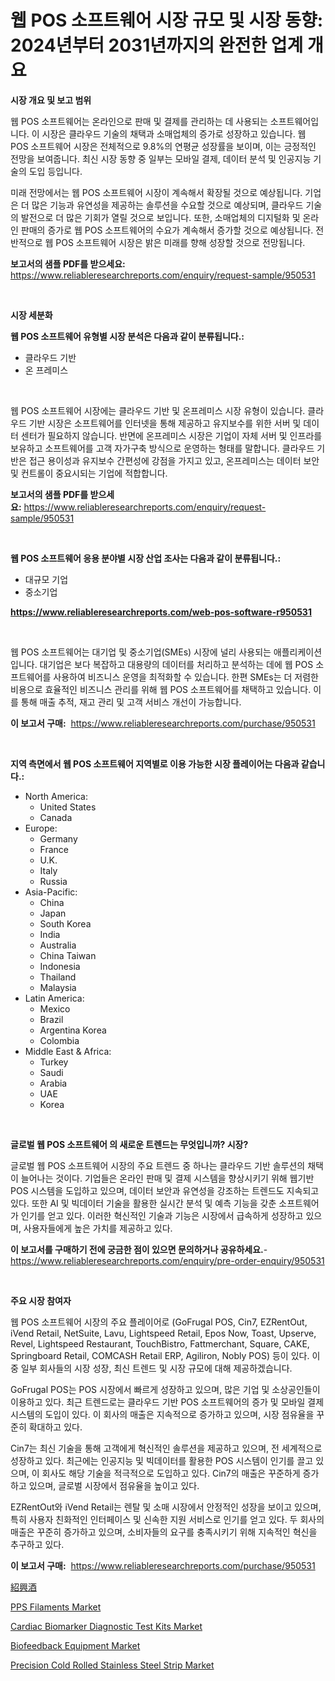 <p><h1>웹 POS 소프트웨어 시장 규모 및 시장 동향: 2024년부터 2031년까지의 완전한 업계 개요</h1></p><p><strong>시장 개요 및 보고 범위</strong></p>
<p><p>웹 POS 소프트웨어는 온라인으로 판매 및 결제를 관리하는 데 사용되는 소프트웨어입니다. 이 시장은 클라우드 기술의 채택과 소매업체의 증가로 성장하고 있습니다. 웹 POS 소프트웨어 시장은 전체적으로 9.8%의 연평균 성장률을 보이며, 이는 긍정적인 전망을 보여줍니다. 최신 시장 동향 중 일부는 모바일 결제, 데이터 분석 및 인공지능 기술의 도입 등입니다.</p><p>미래 전망에서는 웹 POS 소프트웨어 시장이 계속해서 확장될 것으로 예상됩니다. 기업은 더 많은 기능과 유연성을 제공하는 솔루션을 수요할 것으로 예상되며, 클라우드 기술의 발전으로 더 많은 기회가 열릴 것으로 보입니다. 또한, 소매업체의 디지털화 및 온라인 판매의 증가로 웹 POS 소프트웨어의 수요가 계속해서 증가할 것으로 예상됩니다. 전반적으로 웹 POS 소프트웨어 시장은 밝은 미래를 향해 성장할 것으로 전망됩니다.</p></p>
<p><strong>보고서의 샘플 PDF를 받으세요:</strong> <a href="https://www.reliableresearchreports.com/enquiry/request-sample/950531">https://www.reliableresearchreports.com/enquiry/request-sample/950531</a></p>
<p>&nbsp;</p>
<p><strong>시장 세분화</strong></p>
<p><strong>웹 POS 소프트웨어 유형별 시장 분석은 다음과 같이 분류됩니다.:</strong></p>
<p><ul><li>클라우드 기반</li><li>온 프레미스</li></ul></p>
<p>&nbsp;</p>
<p><p>웹 POS 소프트웨어 시장에는 클라우드 기반 및 온프레미스 시장 유형이 있습니다. 클라우드 기반 시장은 소프트웨어를 인터넷을 통해 제공하고 유지보수를 위한 서버 및 데이터 센터가 필요하지 않습니다. 반면에 온프레미스 시장은 기업이 자체 서버 및 인프라를 보유하고 소프트웨어를 고객 자가구축 방식으로 운영하는 형태를 말합니다. 클라우드 기반은 접근 용이성과 유지보수 간편성에 강점을 가지고 있고, 온프레미스는 데이터 보안 및 컨트롤이 중요시되는 기업에 적합합니다.</p></p>
<p><strong>보고서의 샘플 PDF를 받으세요:</strong>&nbsp;<a href="https://www.reliableresearchreports.com/enquiry/request-sample/950531">https://www.reliableresearchreports.com/enquiry/request-sample/950531</a></p>
<p>&nbsp;</p>
<p><strong> 웹 POS 소프트웨어 응용 분야별 시장 산업 조사는 다음과 같이 분류됩니다.:</strong></p>
<p><ul><li>대규모 기업</li><li>중소기업</li></ul></p>
<p><strong><a href="https://www.reliableresearchreports.com/web-pos-software-r950531">https://www.reliableresearchreports.com/web-pos-software-r950531</a></strong></p>
<p>&nbsp;</p>
<p><p>웹 POS 소프트웨어는 대기업 및 중소기업(SMEs) 시장에 널리 사용되는 애플리케이션입니다. 대기업은 보다 복잡하고 대용량의 데이터를 처리하고 분석하는 데에 웹 POS 소프트웨어를 사용하여 비즈니스 운영을 최적화할 수 있습니다. 한편 SMEs는 더 저렴한 비용으로 효율적인 비즈니스 관리를 위해 웹 POS 소프트웨어를 채택하고 있습니다. 이를 통해 매출 추적, 재고 관리 및 고객 서비스 개선이 가능합니다.</p></p>
<p><strong>이 보고서 구매:</strong>&nbsp; <a href="https://www.reliableresearchreports.com/purchase/950531">https://www.reliableresearchreports.com/purchase/950531</a></p>
<p>&nbsp;</p>
<p><strong>지역 측면에서 웹 POS 소프트웨어 지역별로 이용 가능한 시장 플레이어는 다음과 같습니다.:</strong></p>
<p><ul>
    <li>
        North America:
        <ul>
            <li>United States</li>
            <li>Canada</li>
        </ul>
    </li>
    <li>
        Europe:
        <ul>
            <li>Germany</li>
            <li>France</li>
            <li>U.K.</li>
            <li>Italy</li>
            <li>Russia</li>
        </ul>
    </li>
    <li>
        Asia-Pacific:
        <ul>
            <li>China</li>
            <li>Japan</li>
            <li>South Korea</li>
            <li>India</li>
            <li>Australia</li>
            <li>China Taiwan</li>
            <li>Indonesia</li>
            <li>Thailand</li>
            <li>Malaysia</li>
        </ul>
    </li>
    <li>
        Latin America:
        <ul>
            <li>Mexico</li>
            <li>Brazil</li>
            <li>Argentina Korea</li>
            <li>Colombia</li>
        </ul>
    </li>
    <li>
        Middle East & Africa:
        <ul>
            <li>Turkey</li>
            <li>Saudi</li>
            <li>Arabia</li>
            <li>UAE</li>
            <li>Korea</li>
        </ul>
    </li>
    </ul></p>
<p>&nbsp;</p>
<p><strong>글로벌 웹 POS 소프트웨어 의 새로운 트렌드는 무엇입니까? 시장?</strong></p>
<p><p>글로벌 웹 POS 소프트웨어 시장의 주요 트렌드 중 하나는 클라우드 기반 솔루션의 채택이 늘어나는 것이다. 기업들은 온라인 판매 및 결제 시스템을 향상시키기 위해 웹기반 POS 시스템을 도입하고 있으며, 데이터 보안과 유연성을 강조하는 트렌드도 지속되고 있다. 또한 AI 및 빅데이터 기술을 활용한 실시간 분석 및 예측 기능을 갖춘 소프트웨어가 인기를 얻고 있다. 이러한 혁신적인 기술과 기능은 시장에서 급속하게 성장하고 있으며, 사용자들에게 높은 가치를 제공하고 있다.</p></p>
<p><strong>이 보고서를 구매하기 전에 궁금한 점이 있으면 문의하거나 공유하세요.</strong>- <a href="https://www.reliableresearchreports.com/enquiry/pre-order-enquiry/950531">https://www.reliableresearchreports.com/enquiry/pre-order-enquiry/950531</a></p>
<p>&nbsp;</p>
<p><strong>주요 시장 참여자</strong></p>
<p><p>웹 POS 소프트웨어 시장의 주요 플레이어로 (GoFrugal POS, Cin7, EZRentOut, iVend Retail, NetSuite, Lavu, Lightspeed Retail, Epos Now, Toast, Upserve, Revel, Lightspeed Restaurant, TouchBistro, Fattmerchant, Square, CAKE, Springboard Retail, COMCASH Retail ERP, Agiliron, Nobly POS) 등이 있다. 이 중 일부 회사들의 시장 성장, 최신 트렌드 및 시장 규모에 대해 제공하겠습니다.</p><p>GoFrugal POS는 POS 시장에서 빠르게 성장하고 있으며, 많은 기업 및 소상공인들이 이용하고 있다. 최근 트렌드로는 클라우드 기반 POS 소프트웨어의 증가 및 모바일 결제 시스템의 도입이 있다. 이 회사의 매출은 지속적으로 증가하고 있으며, 시장 점유율을 꾸준히 확대하고 있다.</p><p>Cin7는 최신 기술을 통해 고객에게 혁신적인 솔루션을 제공하고 있으며, 전 세계적으로 성장하고 있다. 최근에는 인공지능 및 빅데이터를 활용한 POS 시스템이 인기를 끌고 있으며, 이 회사도 해당 기술을 적극적으로 도입하고 있다. Cin7의 매출은 꾸준하게 증가하고 있으며, 글로벌 시장에서 점유율을 높이고 있다.</p><p>EZRentOut와 iVend Retail는 렌탈 및 소매 시장에서 안정적인 성장을 보이고 있으며, 특히 사용자 친화적인 인터페이스 및 신속한 지원 서비스로 인기를 얻고 있다. 두 회사의 매출은 꾸준히 증가하고 있으며, 소비자들의 요구를 충족시키기 위해 지속적인 혁신을 추구하고 있다.</p></p>
<p><strong>이 보고서 구매:</strong>&nbsp;&nbsp;<a href="https://www.reliableresearchreports.com/purchase/950531">https://www.reliableresearchreports.com/purchase/950531</a></p>
<p><p><a href="https://github.com/mathieurico66/Market-Research-Report-List-1/blob/main/347997147977.md">紹興酒</a></p><p><a href="https://meowing-lemming-dd3.notion.site/PPS-Filaments-Market-Analysis-and-Sze-Forecasted-for-period-from-2024-to-2031-c705fd19e2af45ce99f9a48f987172a4">PPS Filaments Market</a></p><p><a href="https://github.com/markusgodoy/Market-Research-Report-List-3/blob/main/cardiac-biomarker-diagnostic-test-kits-market.md">Cardiac Biomarker Diagnostic Test Kits Market</a></p><p><a href="https://view.publitas.com/reportprime-1/biofeedback-equipment-market-outlook-industry-overview-and-forecast-2024-to-2031/">Biofeedback Equipment Market</a></p><p><a href="https://issuu.com/reportprime-2/docs/precision-cold-rolled-stainless-steel-strip-market">Precision Cold Rolled Stainless Steel Strip Market</a></p></p>